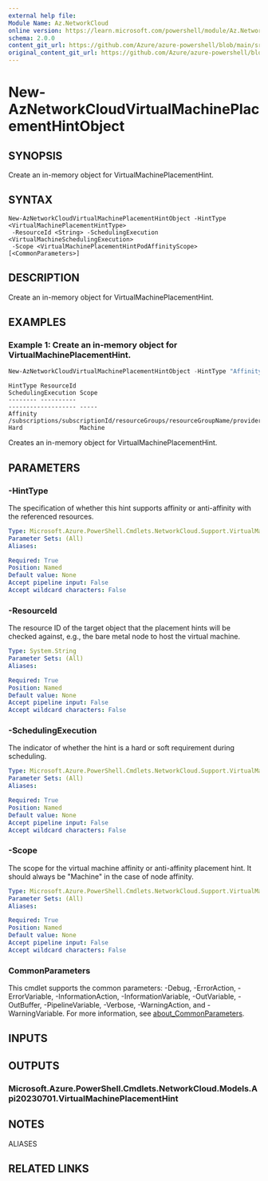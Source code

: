 ```yaml
---
external help file: 
Module Name: Az.NetworkCloud
online version: https://learn.microsoft.com/powershell/module/Az.NetworkCloud/new-AzNetworkCloudVirtualMachinePlacementHintObject
schema: 2.0.0
content_git_url: https://github.com/Azure/azure-powershell/blob/main/src/NetworkCloud/NetworkCloud/help/New-AzNetworkCloudVirtualMachinePlacementHintObject.md
original_content_git_url: https://github.com/Azure/azure-powershell/blob/main/src/NetworkCloud/NetworkCloud/help/New-AzNetworkCloudVirtualMachinePlacementHintObject.md
---
```


# New-AzNetworkCloudVirtualMachinePlacementHintObject

## SYNOPSIS
Create an in-memory object for VirtualMachinePlacementHint.

## SYNTAX

```
New-AzNetworkCloudVirtualMachinePlacementHintObject -HintType <VirtualMachinePlacementHintType>
 -ResourceId <String> -SchedulingExecution <VirtualMachineSchedulingExecution>
 -Scope <VirtualMachinePlacementHintPodAffinityScope> [<CommonParameters>]
```

## DESCRIPTION
Create an in-memory object for VirtualMachinePlacementHint.

## EXAMPLES

### Example 1: Create an in-memory object for VirtualMachinePlacementHint.
```powershell
New-AzNetworkCloudVirtualMachinePlacementHintObject -HintType "Affinity" -ResourceId "/subscriptions/subscriptionId/resourceGroups/resourceGroupName/providers/Microsoft.NetworkCloud/racks/rackName" -SchedulingExecution "Hard" -Scope "Machine"
```

```output
HintType ResourceId                                                                                                     SchedulingExecution Scope
-------- ----------                                                                                                     ------------------- -----
Affinity /subscriptions/subscriptionId/resourceGroups/resourceGroupName/providers/Microsoft.NetworkCloud/racks/rackName Hard                Machine
```

Creates an in-memory object for VirtualMachinePlacementHint.

## PARAMETERS

### -HintType
The specification of whether this hint supports affinity or anti-affinity with the referenced resources.

```yaml
Type: Microsoft.Azure.PowerShell.Cmdlets.NetworkCloud.Support.VirtualMachinePlacementHintType
Parameter Sets: (All)
Aliases:

Required: True
Position: Named
Default value: None
Accept pipeline input: False
Accept wildcard characters: False
```

### -ResourceId
The resource ID of the target object that the placement hints will be checked against, e.g., the bare metal node to host the virtual machine.

```yaml
Type: System.String
Parameter Sets: (All)
Aliases:

Required: True
Position: Named
Default value: None
Accept pipeline input: False
Accept wildcard characters: False
```

### -SchedulingExecution
The indicator of whether the hint is a hard or soft requirement during scheduling.

```yaml
Type: Microsoft.Azure.PowerShell.Cmdlets.NetworkCloud.Support.VirtualMachineSchedulingExecution
Parameter Sets: (All)
Aliases:

Required: True
Position: Named
Default value: None
Accept pipeline input: False
Accept wildcard characters: False
```

### -Scope
The scope for the virtual machine affinity or anti-affinity placement hint.
It should always be "Machine" in the case of node affinity.

```yaml
Type: Microsoft.Azure.PowerShell.Cmdlets.NetworkCloud.Support.VirtualMachinePlacementHintPodAffinityScope
Parameter Sets: (All)
Aliases:

Required: True
Position: Named
Default value: None
Accept pipeline input: False
Accept wildcard characters: False
```

### CommonParameters
This cmdlet supports the common parameters: -Debug, -ErrorAction, -ErrorVariable, -InformationAction, -InformationVariable, -OutVariable, -OutBuffer, -PipelineVariable, -Verbose, -WarningAction, and -WarningVariable. For more information, see [about_CommonParameters](http://go.microsoft.com/fwlink/?LinkID=113216).

## INPUTS

## OUTPUTS

### Microsoft.Azure.PowerShell.Cmdlets.NetworkCloud.Models.Api20230701.VirtualMachinePlacementHint

## NOTES

ALIASES

## RELATED LINKS

